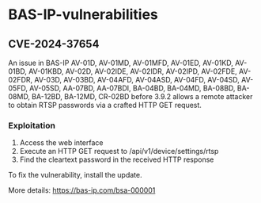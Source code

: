# BAS-IP-vulnerabilities

## CVE-2024-37654

An issue in BAS-IP AV-01D, AV-01MD, AV-01MFD, AV-01ED, AV-01KD, AV-01BD, AV-01KBD, AV-02D, AV-02IDE, AV-02IDR, AV-02IPD, AV-02FDE, AV-02FDR, AV-03D, AV-03BD, AV-04AFD, AV-04ASD, AV-04FD, AV-04SD, AV-05FD, AV-05SD, AA-07BD, AA-07BDI, BA-04BD, BA-04MD, BA-08BD, BA-08MD, BA-12BD, BA-12MD, CR-02BD before 3.9.2 allows a remote attacker to obtain RTSP passwords via a crafted HTTP GET request.

### Exploitation

1. Access the web interface
2. Execute an HTTP GET request to /api/v1/device/settings/rtsp
3. Find the cleartext password in the received HTTP response

To fix the vulnerability, install the update.

More details:
https://bas-ip.com/bsa-000001
